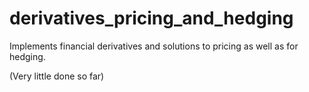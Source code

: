 # derivatives_pricing_and_hedging

Implements financial derivatives and solutions to pricing as well as for hedging.

(Very little done so far)
